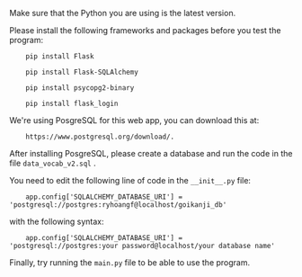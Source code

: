 Make sure that the Python you are using is the latest version.

Please install the following frameworks and packages before you test the program:
```
    pip install Flask

    pip install Flask-SQLAlchemy
    
    pip install psycopg2-binary
    
    pip install flask_login
```
We're using PosgreSQL for this web app, you can download this at:
```
    https://www.postgresql.org/download/.
```
After installing PosgreSQL, please create a database and run the code in the file `data_vocab_v2.sql` .

You need to edit the following line of code in the `__init__.py` file:
```
    app.config['SQLALCHEMY_DATABASE_URI'] = 'postgresql://postgres:ryhoangf@localhost/goikanji_db'
```   
with the following syntax:
```
    app.config['SQLALCHEMY_DATABASE_URI'] = 'postgresql://postgres:your password@localhost/your database name'
```
Finally, try running the `main.py` file to be able to use the program.
